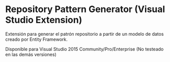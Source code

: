 # Repository Pattern Generator (Visual Studio Extension)
Extensión para generar el patrón repositorio a partir de un modelo de datos creado por Entity Framework.

Disponible para Visual Studio 2015 Community/Pro/Enterprise (No testeado en las demás versiones)

